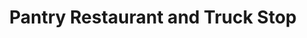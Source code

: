 ---
title: "Pantry Restaurant and Truck Stop"
url: /rapid-river/pantry-restaurant-and-truck-stop/
shop: convenience
---